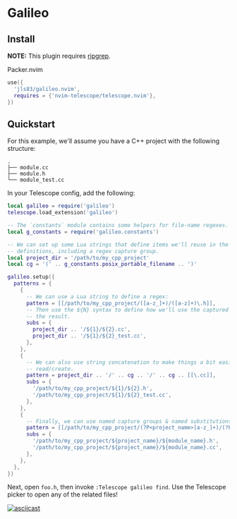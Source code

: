 # Galileo

## Install
__NOTE:__ This plugin requires [ripgrep](https://github.com/BurntSushi/ripgrep).

Packer.nvim
```lua
use({
  'jls83/galileo.nvim',
  requires = {'nvim-telescope/telescope.nvim'},
})
```

## Quickstart
For this example, we'll assume you have a C++ project with the following structure:
```
.
├── module.cc
├── module.h
└── module_test.cc
```

In your Telescope config, add the following:
```lua
local galileo = require('galileo')
telescope.load_extension('galileo')

-- The `constants` module contains some helpers for file-name regexes.
local g_constants = require('galileo.constants')

-- We can set up some Lua strings that define items we'll reuse in the pattern
-- definitions, including a regex capture group.
local project_dir = '/path/to/my_cpp_project'
local cg = '(' .. g_constants.posix_portable_filename .. ')'

galileo.setup({
  patterns = {
    {
      -- We can use a Lua string to define a regex:
      pattern = [[/path/to/my_cpp_project/([a-z_]+)/([a-z]+)\.h]],
      -- Then use the ${N} syntax to define how we'll use the captured items in
      -- the result.
      subs = {
        project_dir .. '/${1}/${2}.cc',
        project_dir .. '/${1}/${2}_test.cc',
      },
    },
    {
      -- We can also use string concatenation to make things a bit easier to
      -- read/create.
      pattern = project_dir .. '/' .. cg .. '/' .. cg .. [[\.cc]],
      subs = {
        '/path/to/my_cpp_project/${1}/${2}.h',
        '/path/to/my_cpp_project/${1}/${2}_test.cc',
      },
    },
    {
      -- Finally, we can use named capture groups & named substitutions.
      pattern = [[/path/to/my_cpp_project/(?P<project_name>[a-z_]+)/(?P<module_name>[a-z]+)_test\.cc]],
      subs = {
        '/path/to/my_cpp_project/${project_name}/${module_name}.h',
        '/path/to/my_cpp_project/${project_name}/${module_name}.cc',
      },
    },
  },
})
```

Next, open `foo.h`, then invoke `:Telescope galileo find`. Use the Telescope picker to open any of the related files!

[![asciicast](https://asciinema.org/a/e765u8YviplJSqfBMZOhoOUgw.svg)](https://asciinema.org/a/e765u8YviplJSqfBMZOhoOUgw)
